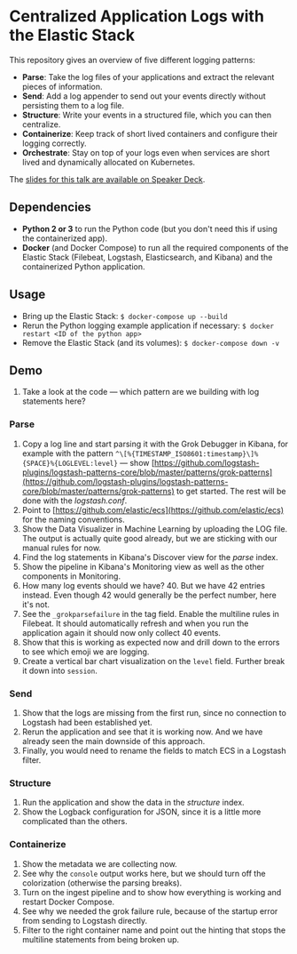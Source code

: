 # Centralized Application Logs with the Elastic Stack

This repository gives an overview of five different logging patterns:

* **Parse**: Take the log files of your applications and extract the relevant pieces of information.
* **Send**: Add a log appender to send out your events directly without persisting them to a log file.
* **Structure**: Write your events in a structured file, which you can then centralize.
* **Containerize**: Keep track of short lived containers and configure their logging correctly.
* **Orchestrate**: Stay on top of your logs even when services are short lived and dynamically allocated on Kubernetes.

The [slides for this talk are available on Speaker Deck](https://speakerdeck.com/xeraa/centralized-logging-patterns).


## Dependencies

* **Python 2 or 3** to run the Python code (but you don't need this if using the containerized app).
* **Docker** (and Docker Compose) to run all the required components of the Elastic Stack (Filebeat, Logstash,
Elasticsearch, and Kibana) and the containerized Python application.


## Usage

* Bring up the Elastic Stack: `$ docker-compose up --build`
* Rerun the Python logging example application if necessary: `$ docker restart <ID of the python app>`
* Remove the Elastic Stack (and its volumes): `$ docker-compose down -v`


## Demo

1. Take a look at the code — which pattern are we building with log statements here?


### Parse

1. Copy a log line and start parsing it with the Grok Debugger in Kibana, for example with the pattern
   `^\[%{TIMESTAMP_ISO8601:timestamp}\]%{SPACE}%{LOGLEVEL:level}` — show
   [https://github.com/logstash-plugins/logstash-patterns-core/blob/master/patterns/grok-patterns](https://github.com/logstash-plugins/logstash-patterns-core/blob/master/patterns/grok-patterns)
   to get started. The rest will be done with the *logstash.conf*.
1. Point to [https://github.com/elastic/ecs](https://github.com/elastic/ecs) for the naming conventions.
1. Show the Data Visualizer in Machine Learning by uploading the LOG file. The output is actually quite good already,
   but we are sticking with our manual rules for now.
1. Find the log statements in Kibana's Discover view for the *parse* index.
1. Show the pipeline in Kibana's Monitoring view as well as the other components in Monitoring.
1. How many log events should we have? 40. But we have 42 entries instead. Even though 42 would generally be the perfect
   number, here it's not.
1. See the `_grokparsefailure` in the tag field. Enable the multiline rules in Filebeat. It should automatically
   refresh and when you run the application again it should now only collect 40 events.
1. Show that this is working as expected now and drill down to the errors to see which emoji we are logging.
1. Create a vertical bar chart visualization on the `level` field. Further break it down into `session`.


### Send

1. Show that the logs are missing from the first run, since no connection to Logstash had been established yet.
1. Rerun the application and see that it is working now. And we have already seen the main downside of this approach.
1. Finally, you would need to rename the fields to match ECS in a Logstash filter.


### Structure

1. Run the application and show the data in the *structure* index.
1. Show the Logback configuration for JSON, since it is a little more complicated than the others.


### Containerize

1. Show the metadata we are collecting now.
1. See why the `console` output works here, but we should turn off the colorization (otherwise the parsing breaks).
1. Turn on the ingest pipeline and to show how everything is working and restart Docker Compose.
1. See why we needed the grok failure rule, because of the startup error from sending to Logstash directly.
1. Filter to the right container name and point out the hinting that stops the multiline statements from being broken up.
